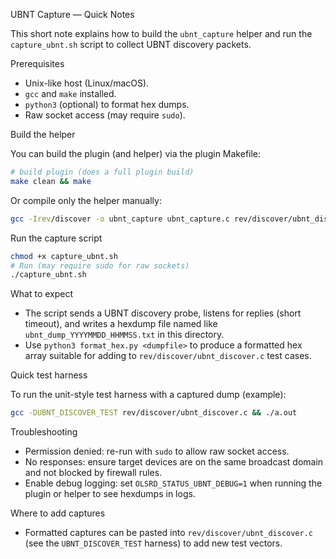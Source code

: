 UBNT Capture — Quick Notes

This short note explains how to build the `ubnt_capture` helper and run the `capture_ubnt.sh` script to collect UBNT discovery packets.

Prerequisites
- Unix-like host (Linux/macOS).
- `gcc` and `make` installed.
- `python3` (optional) to format hex dumps.
- Raw socket access (may require `sudo`).

Build the helper

You can build the plugin (and helper) via the plugin Makefile:

```bash
# build plugin (does a full plugin build)
make clean && make
```

Or compile only the helper manually:

```bash
gcc -Irev/discover -o ubnt_capture ubnt_capture.c rev/discover/ubnt_discover.c
```

Run the capture script

```bash
chmod +x capture_ubnt.sh
# Run (may require sudo for raw sockets)
./capture_ubnt.sh
```

What to expect
- The script sends a UBNT discovery probe, listens for replies (short timeout), and writes a hexdump file named like `ubnt_dump_YYYYMMDD_HHMMSS.txt` in this directory.
- Use `python3 format_hex.py <dumpfile>` to produce a formatted hex array suitable for adding to `rev/discover/ubnt_discover.c` test cases.

Quick test harness

To run the unit-style test harness with a captured dump (example):

```bash
gcc -DUBNT_DISCOVER_TEST rev/discover/ubnt_discover.c && ./a.out
```

Troubleshooting
- Permission denied: re-run with `sudo` to allow raw socket access.
- No responses: ensure target devices are on the same broadcast domain and not blocked by firewall rules.
- Enable debug logging: set `OLSRD_STATUS_UBNT_DEBUG=1` when running the plugin or helper to see hexdumps in logs.

Where to add captures
- Formatted captures can be pasted into `rev/discover/ubnt_discover.c` (see the `UBNT_DISCOVER_TEST` harness) to add new test vectors.
